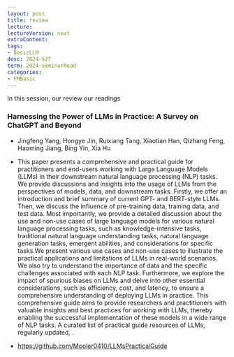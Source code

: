 ```yaml
---
layout: post
title: review   
lecture: 
lectureVersion: next
extraContent: 
tags:
- BasicLLM
desc: 2024-S27
term: 2024-seminarRead
categories:
- FMBasic
---
```



In this session, our review our readings 

### Harnessing the Power of LLMs in Practice: A Survey on ChatGPT and Beyond
+ Jingfeng Yang, Hongye Jin, Ruixiang Tang, Xiaotian Han, Qizhang Feng, Haoming Jiang, Bing Yin, Xia Hu
+ This paper presents a comprehensive and practical guide for practitioners and end-users working with Large Language Models (LLMs) in their downstream natural language processing (NLP) tasks. We provide discussions and insights into the usage of LLMs from the perspectives of models, data, and downstream tasks. Firstly, we offer an introduction and brief summary of current GPT- and BERT-style LLMs. Then, we discuss the influence of pre-training data, training data, and test data. Most importantly, we provide a detailed discussion about the use and non-use cases of large language models for various natural language processing tasks, such as knowledge-intensive tasks, traditional natural language understanding tasks, natural language generation tasks, emergent abilities, and considerations for specific tasks.We present various use cases and non-use cases to illustrate the practical applications and limitations of LLMs in real-world scenarios. We also try to understand the importance of data and the specific challenges associated with each NLP task. Furthermore, we explore the impact of spurious biases on LLMs and delve into other essential considerations, such as efficiency, cost, and latency, to ensure a comprehensive understanding of deploying LLMs in practice. This comprehensive guide aims to provide researchers and practitioners with valuable insights and best practices for working with LLMs, thereby enabling the successful implementation of these models in a wide range of NLP tasks. A curated list of practical guide resources of LLMs, regularly updated, .

+ https://github.com/Mooler0410/LLMsPracticalGuide 


